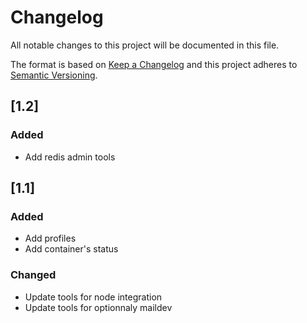 # Changelog

All notable changes to this project will be documented in this file.

The format is based on [Keep a Changelog](http://keepachangelog.com/en/1.0.0/)
and this project adheres to [Semantic Versioning](http://semver.org/spec/v2.0.0.html).

## [1.2]

### Added

- Add redis admin tools

## [1.1]

### Added

- Add profiles
- Add container's status

### Changed

- Update tools for node integration
- Update tools for optionnaly maildev